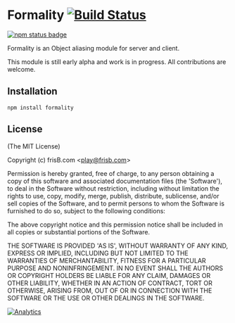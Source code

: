 # Formality [![Build Status](https://travis-ci.org/frisb/formality.png)](http://travis-ci.org/frisb/formality)

[![npm status badge](https://nodei.co/npm/formality.png?stars=true&downloads=true)](https://nodei.co/npm/formality/)

Formality is an Object aliasing module for server and client.

This module is still early alpha and work is in progress. All contributions are welcome.

## Installation
```
npm install formality
```

## License

(The MIT License)

Copyright (c) frisB.com &lt;play@frisb.com&gt;

Permission is hereby granted, free of charge, to any person obtaining
a copy of this software and associated documentation files (the
'Software'), to deal in the Software without restriction, including
without limitation the rights to use, copy, modify, merge, publish,
distribute, sublicense, and/or sell copies of the Software, and to
permit persons to whom the Software is furnished to do so, subject to
the following conditions:

The above copyright notice and this permission notice shall be
included in all copies or substantial portions of the Software.

THE SOFTWARE IS PROVIDED 'AS IS', WITHOUT WARRANTY OF ANY KIND,
EXPRESS OR IMPLIED, INCLUDING BUT NOT LIMITED TO THE WARRANTIES OF
MERCHANTABILITY, FITNESS FOR A PARTICULAR PURPOSE AND NONINFRINGEMENT.
IN NO EVENT SHALL THE AUTHORS OR COPYRIGHT HOLDERS BE LIABLE FOR ANY
CLAIM, DAMAGES OR OTHER LIABILITY, WHETHER IN AN ACTION OF CONTRACT,
TORT OR OTHERWISE, ARISING FROM, OUT OF OR IN CONNECTION WITH THE
SOFTWARE OR THE USE OR OTHER DEALINGS IN THE SOFTWARE.

[![Analytics](https://ga-beacon.appspot.com/UA-40562957-8/formality/readme)](https://github.com/igrigorik/ga-beacon)
